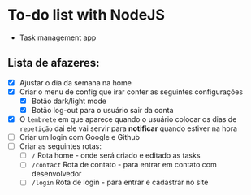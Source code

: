 # To-do list with NodeJS
* Task management app

## Lista de afazeres:

* [x] Ajustar o dia da semana na home
* [x] Criar o menu de config que irar conter as seguintes configurações
  * [x] Botão dark/light mode
  * [x] Botão log-out para o usuário sair da conta
* [x] O `lembrete` em que aparece quando o usuário colocar os dias de `repetição` dai ele vai servir para **notificar** quando estiver na hora
* [ ] Criar um login com Google e Github
* [ ] Criar as seguintes rotas:
  * [ ] `/` Rota home - onde será criado e editado as tasks
  * [ ] `/contact` Rota de contato - para entrar em contato com desenvolvedor
  * [ ] `/login` Rota de login - para entrar e cadastrar no site

